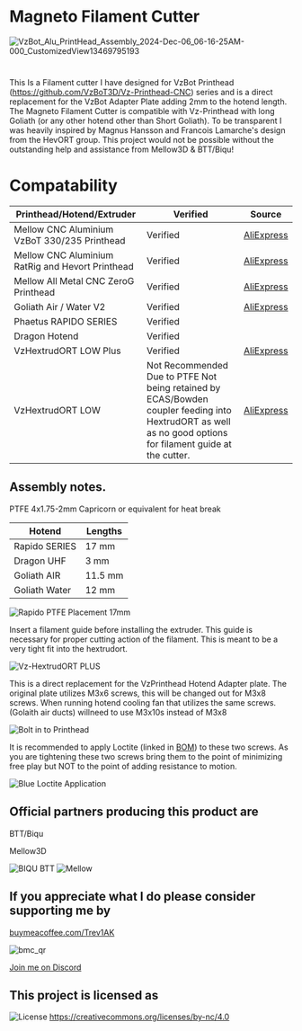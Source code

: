 # Magneto Filament Cutter

![VzBot_Alu_PrintHead_Assembly_2024-Dec-06_06-16-25AM-000_CustomizedView13469795193](https://github.com/user-attachments/assets/a0334c4f-7244-4b76-b169-0b5b10289c5c)
#

This Is a Filament cutter I have designed for VzBot Printhead (https://github.com/VzBoT3D/Vz-Printhead-CNC) series and is a direct replacement for the VzBot Adapter Plate adding 2mm to the hotend length. The Magneto Filament Cutter is compatible with Vz-Printhead  with long Goliath (or any other hotend other than Short Goliath).
To be transparent I was heavily inspired by Magnus Hansson and Francois Lamarche's design from the HevORT group. This project would not be possible without the outstanding help and assistance from Mellow3D & BTT/Biqu!

# Compatability
 Printhead/Hotend/Extruder | Verified | Source
 ------------ | ------ | -----
Mellow CNC Aluminium VzBoT 330/235 Printhead | Verified | [AliExpress](https://www.aliexpress.us/item/3256805041195069.html)
Mellow CNC Aluminium RatRig and Hevort Printhead | Verified | [AliExpress](https://www.aliexpress.us/item/3256805552338488.html)
Mellow All Metal CNC ZeroG Printhead | Verified | [AliExpress](https://www.aliexpress.us/item/3256805878890324.html)
Goliath Air / Water V2 | Verified | [AliExpress](https://www.aliexpress.us/item/3256805112047958.html)
Phaetus RAPIDO SERIES | Verified | 
Dragon Hotend | Verified | 
VzHextrudORT LOW Plus | Verified | [AliExpress](https://www.aliexpress.us/item/3256805934938658.html)
VzHextrudORT LOW | Not Recommended Due to PTFE Not being retained by ECAS/Bowden coupler feeding into HextrudORT as well as no good options for filament guide at the cutter. | [AliExpress](https://www.aliexpress.us/item/3256804388574096.html)

## Assembly notes.

PTFE 4x1.75-2mm Capricorn or equivalent for heat break 


Hotend | Lengths 
---------|--------
Rapido SERIES | 17 mm 
Dragon UHF | 3 mm
Goliath AIR | 11.5 mm
Goliath Water | 12 mm


![Rapido PTFE Placement 17mm](https://github.com/user-attachments/assets/31aecd04-a1c5-47fa-b25f-443ca30cb093)

Insert a filament guide before installing the extruder. This guide is necessary for proper cutting action of the filament. This is meant to be a very tight fit into the hextrudort. 


![Vz-HextrudORT PLUS ](https://github.com/user-attachments/assets/5ccb4d95-0537-46d0-bea5-399a799c657e)


This is a direct replacement for the VzPrinthead Hotend Adapter plate. The original plate utilizes M3x6 screws, this will be changed out for M3x8 screws. When running hotend cooling fan that utilizes the same screws.(Golaith air ducts) willneed to use M3x10s instead of M3x8

![Bolt in to Printhead](https://github.com/user-attachments/assets/272e31d4-2c79-4da9-ba0a-f3c472c336a6)


It is recommended to apply Loctite (linked in [BOM](https://github.com/Treintjes/Magneto_Filament_Cutter/tree/main/BOM)) to these two screws. As you are tightening these two screws bring them to the point of minimizing free play but NOT to the point of adding resistance to motion.


![Blue Loctite Application](https://github.com/user-attachments/assets/3ea6c94c-05a6-4c4d-9120-1f96684e8a4a)



## Official partners producing this product are

BTT/Biqu 

Mellow3D

![BIQU BTT](https://github.com/user-attachments/assets/dc05a4cf-1a09-47c8-9a1e-efabfee906e8)                      ![Mellow](https://github.com/user-attachments/assets/c44cd3c6-e48b-4dc8-b15f-6eb57113b9ab)




## If you appreciate what I do please consider supporting me by

[buymeacoffee.com/Trev1AK](https://buymeacoffee.com/trev1ak)


![bmc_qr](https://github.com/user-attachments/assets/0ae83ab8-97ec-421f-983e-22b4ae1b32f8)


[Join me on Discord](https://discordapp.com/users/849867873441546250)

## This project is licensed as
![License](https://github.com/user-attachments/assets/7324c36c-8924-4867-a992-370dcd56aad1)
https://creativecommons.org/licenses/by-nc/4.0





